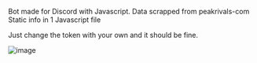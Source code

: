 Bot made for Discord with Javascript.
Data scrapped from peakrivals-com
Static info in 1 Javascript file

Just change the token with your own and it should be fine. 

![image](https://github.com/user-attachments/assets/e3ae545c-bdb0-40f9-8a20-5769b40da0f7)
